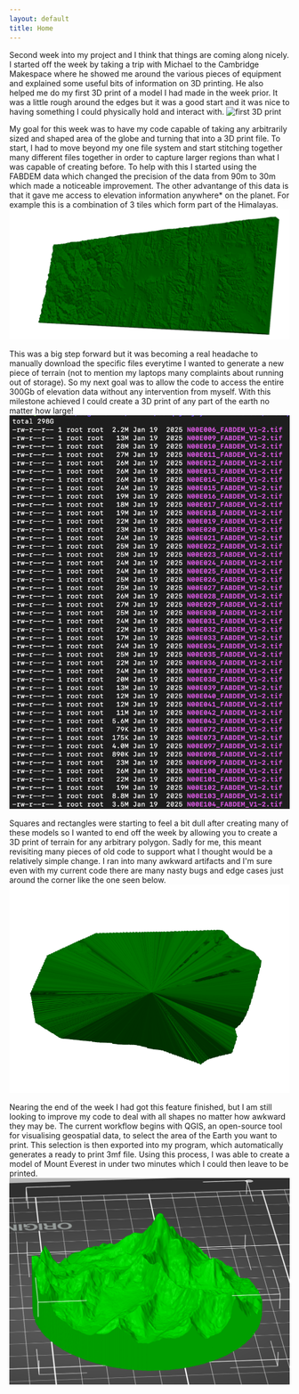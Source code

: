 ```yaml
---
layout: default
title: Home
---
```


Second week into my project and I think that things are coming along nicely. I started off the week by taking a trip with Michael to the Cambridge Makespace where he showed me around the various pieces of equipment and explained some useful bits of information on 3D printing. He also helped me do my first 3D print of a model I had made in the week prior. It was a little rough around the edges but it was a good start and it was nice to having something I could physically hold and interact with.
![first 3D print](images/first_print.png)

My goal for this week was to have my code capable of taking any arbitrarily sized and shaped area of the globe and turning that into a 3D print file. To start, I had to move beyond my one file system and start stitching together many different files together in order to capture larger regions than what I was capable of creating before. To help with this I started using the FABDEM data which changed the precision of the data from 90m to 30m which made a noticeable improvement. The other advantange of this data is that it gave me access to elevation information anywhere* on the planet. For example this is a combination of 3 tiles which form part of the Himalayas.
![3 tile Himalayas](images/himalayas.png)

This was a big step forward but it was becoming a real headache to manually download the specific files everytime I wanted to generate a new piece of terrain (not to mention my laptops many complaints about running out of storage). So my next goal was to allow the code to access the entire 300Gb of elevation data without any intervention from myself. With this milestone achieved I could create a 3D print of any part of the earth no matter how large!
![server files](images/server_files.png)

Squares and rectangles were starting to feel a bit dull after creating many of these models so I wanted to end off the week by allowing you to create a 3D print of terrain for any arbitrary polygon. Sadly for me, this meant revisiting many pieces of old code to support what I thought would be a relatively simple change. I ran into many awkward artifacts and I'm sure even with my current code there are many nasty bugs and edge cases just around the corner like the one seen below.
![broken tesselation](images/broken_tesselation.png)

Nearing the end of the week I had got this feature finished, but I am still looking to improve my code to deal with all shapes no matter how awkward they may be. The current workflow begins with QGIS, an open-source tool for visualising geospatial data, to select the area of the Earth you want to print. This selection is then exported into my program, which automatically generates a ready to print 3mf file. Using this process, I was able to create a model of Mount Everest in under two minutes which I could then leave to be printed.
![mount everest print](images/everest_model.png)